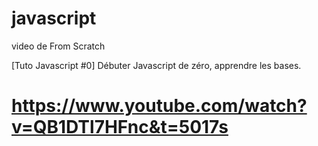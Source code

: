 # javascript

video de From Scratch

[Tuto Javascript #0] Débuter Javascript de zéro, apprendre les bases.

# https://www.youtube.com/watch?v=QB1DTl7HFnc&t=5017s
